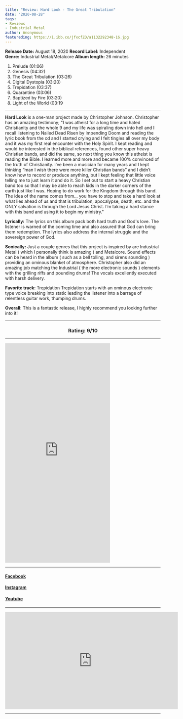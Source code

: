 ```yaml
---
title: "Review: Hard Look - The Great Tribulation"
date: "2020-08-28"
tags:
- Reviews
- Industrial Metal
author: Anonymous
featuredimg: https://i.ibb.co/jfxcfZD/a1132292348-16.jpg
---
```


**Release Date:** August 18, 2020 
**Record Label:** Independent
**Genre:** Industrial Metal/Metalcore 
**Album length:** 26 minutes

1. Prelude (01:06) 
2. Genesis (04:32) 
3. The Great Tribulation (03:26) 
4. Digital Dystopia (03:20) 
5. Trepidation (03:37) 
6. Quarantine (03:06) 
7. Baptized by Fire (03:20) 
8. Light of the World (03:19

* * *

**Hard Look** is a one-man project made by Christopher Johnson. Christopher has an amazing testimony; "I was atheist for a long time and hated Christianity and the whole 9 and my life was spiraling down into hell and I recall listening to Nailed Dead Risen by Impending Doom and reading the lyric book from the cd and I started crying and I felt tingles all over my body and it was my first real encounter with the Holy Spirit. I kept reading and would be interested in the biblical references, found other super heavy Christian bands, and did the same, so next thing you know this atheist is reading the Bible. I learned more and more and became 100% convinced of the truth of Christianity. I’ve been a musician for many years and I kept thinking “man I wish there were more killer Christian bands” and I didn’t know how to record or produce anything, but I kept feeling that little voice telling me to just learn it and do it. So I set out to start a heavy Christian band too so that I may be able to reach kids in the darker corners of the earth just like I was. Hoping to do work for the Kingdom through this band. The idea of the name comes from... you have to stop and take a hard look at what lies ahead of us and that is tribulation, apocalypse, death, etc. and the ONLY salvation is through the Lord Jesus Christ. I’m taking a hard stance with this band and using it to begin my ministry."

**Lyrically:** The lyrics on this album pack both hard truth and God's love. The listener is warned of the coming time and also assured that God can bring them redemption. The lyrics also address the internal struggle and the sovereign power of God.

**Sonically:** Just a couple genres that this project is inspired by are Industrial Metal ( which I personally think is amazing ) and Metalcore. Sound effects can be heard in the album ( such as a bell tolling, and sirens sounding ) providing an ominous blanket of atmosphere. Christopher also did an amazing job matching the Industrial ( the more electronic sounds ) elements with the grilling riffs and pounding drums! The vocals excellently executed with harsh delivery.

**Favorite track:** Trepidation Trepidation starts with an ominous electronic type voice breaking into static leading the listener into a barrage of relentless guitar work, thumping drums.

**Overall:** This is a fantastic release, I highly recommend you looking further into it!

<hr>

<h3 style="text-align:center;">Rating: 9/10</h3>

* * *

<iframe style="border: 0; width: 340px; height: 710px;" src="https://bandcamp.com/EmbeddedPlayer/album=2260605743/size=large/bgcol=ffffff/linkcol=0687f5/transparent=true/" seamless><a href="https://hardlook.bandcamp.com/album/the-great-tribulation">The Great Tribulation by HARD LOOK</a></iframe>

* * *

#### [Facebook](https://web.facebook.com/hardlookband)

#### [Instagram](https://www.instagram.com/hardlookband/)

#### [Youtube](https://www.youtube.com/channel/UCqTa9-AEzy1MCzs_36yX8VA/featured)

* * *

 <div class="video-container"><iframe src="https://www.youtube.com/embed/umtGZSrm2wQ" width="560" height="315" frameborder="0"></iframe></div>

* * *
